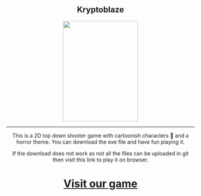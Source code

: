 <h2 align="center"> Kryptoblaze </h2>
<p align="center"><img src="poster.png" width="200" height="270" align="center"></p> 
<hr>
<p align="center">This is a 2D top down shooter game with cartoonish characters 🎃 and a horror theme. You can download the exe file and have fun playing it.</p>
<p align="center">If the download does not work as not all the files can be uploaded in git then visit this link to play it on browser. </p>
  
<h1 align="center"><a href="https://abhay07.itch.io/kryptoblaze">Visit our game</a></h1>
